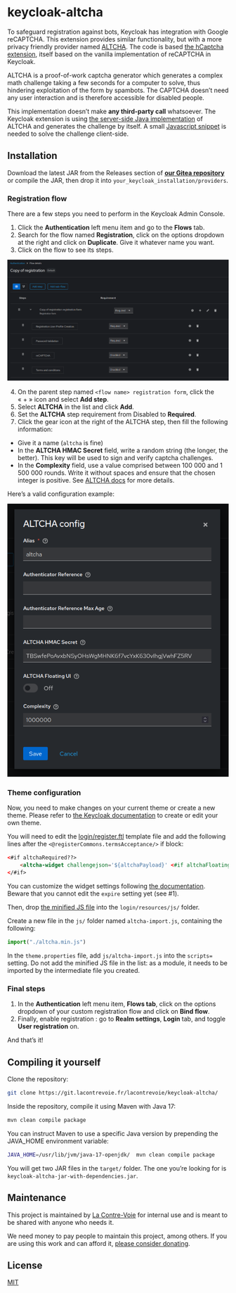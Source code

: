 # keycloak-altcha

To safeguard registration against bots, Keycloak has integration with Google reCAPTCHA. This extension provides similar functionality, but with a more privacy friendly provider named [ALTCHA](https://altcha.org/). The code is based [the hCaptcha extension](https://github.com/p08dev/keycloak-hcaptcha), itself based on the vanilla implementation of reCAPTCHA in Keycloak.

ALTCHA is a proof-of-work captcha generator which generates a complex math challenge taking a few seconds for a computer to solve, thus hindering exploitation of the form by spambots. The CAPTCHA doesn’t need any user interaction and is therefore accessible for disabled people.

This implementation doesn’t make **any third-party call** whatsoever. The Keycloak extension is using [the server-side Java implementation](https://github.com/altcha-org/altcha-lib-java) of ALTCHA and generates the challenge by itself. A small [Javascript snippet](https://github.com/altcha-org/altcha) is needed to solve the challenge client-side.

## Installation

Download the latest JAR from the Releases section of **[our Gitea repository](https://git.lacontrevoie.fr/lacontrevoie/keycloak-altcha/releases)** or compile the JAR, then drop it into `your_keycloak_installation/providers`.

### Registration flow

There are a few steps you need to perform in the Keycloak Admin Console.

1. Click the **Authentication** left menu item and go to the **Flows** tab.
2. Search for the flow named **Registration**, click on the options dropdown at the right and click on **Duplicate**. Give it whatever name you want.
3. Click on the flow to see its steps.

![Step 1](img/step-01.png)

4. On the parent step named `<flow name> registration form`, click the « + » icon and select **Add step**.
5. Select **ALTCHA** in the list and click **Add**.
6. Set the **ALTCHA** step requirement from Disabled to **Required**.
7. Click the gear icon at the right of the ALTCHA step, then fill the following information:
- Give it a name (`altcha` is fine)
- In the **ALTCHA HMAC Secret** field, write a random string (the longer, the better). This key will be used to sign and verify captcha challenges.
- In the **Complexity** field, use a value comprised between 100 000 and 1 500 000 rounds. Write it without spaces and ensure that the chosen integer is positive. See [ALTCHA docs](https://altcha.org/docs/complexity/) for more details.

Here’s a valid configuration example:

![Step 2](img/step-02.png)

### Theme configuration

Now, you need to make changes on your current theme or create a new theme. Please refer to [the Keycloak documentation](https://www.keycloak.org/docs/latest/server_development/#_themes) to create or edit your own theme.

You will need to edit the [login/register.ftl](https://github.com/keycloak/keycloak/blob/main/themes/src/main/resources/theme/keycloak.v2/login/register.ftl) template file and add the following lines after the `<@registerCommons.termsAcceptance/>` if block:

```html
<#if altchaRequired??>
    <altcha-widget challengejson='${altchaPayload}' <#if altchaFloating?? && altchaFloating=="true">floating</#if> hidefooter delay="2000" auto="onload" expire="3600000"></altcha-widget>
</#if>
```

You can customize the widget settings following [the documentation](https://altcha.org/docs/website-integration/). Beware that you cannot edit the `expire` setting yet (see #1).

Then, drop [the minified JS file](https://eu.altcha.org/js/latest/altcha.min.js) into the `login/resources/js/` folder.

Create a new file in the `js/` folder named `altcha-import.js`, containing the following:

```js
import("./altcha.min.js")
```

In the `theme.properties` file, add `js/altcha-import.js` into the `scripts=` setting. Do not add the minified JS file in the list: as a module, it needs to be imported by the intermediate file you created.

### Final steps

1. In the **Authentication** left menu item, **Flows tab**, click on the options dropdown of your custom registration flow and click on **Bind flow**.
2. Finally, enable registration : go to **Realm settings**, **Login** tab, and toggle **User registration** on.

And that’s it!

## Compiling it yourself

Clone the repository:

```bash
git clone https://git.lacontrevoie.fr/lacontrevoie/keycloak-altcha/
```

Inside the repository, compile it using Maven with Java 17:

```bash
mvn clean compile package
```

You can instruct Maven to use a specific Java version by prepending the JAVA_HOME environment variable:

```bash
JAVA_HOME=/usr/lib/jvm/java-17-openjdk/  mvn clean compile package
```
You will get two JAR files in the `target/` folder. The one you’re looking for is `keycloak-altcha-jar-with-dependencies.jar`.

## Maintenance

This project is maintained by [La Contre-Voie](https://lacontrevoie.fr/) for internal use and is meant to be shared with anyone who needs it.

We need money to pay people to maintain this project, among others. If you are using this work and can afford it, [please consider donating](https://lacontrevoie.fr/#faire-un-don).

## License

[MIT](LICENSE)
